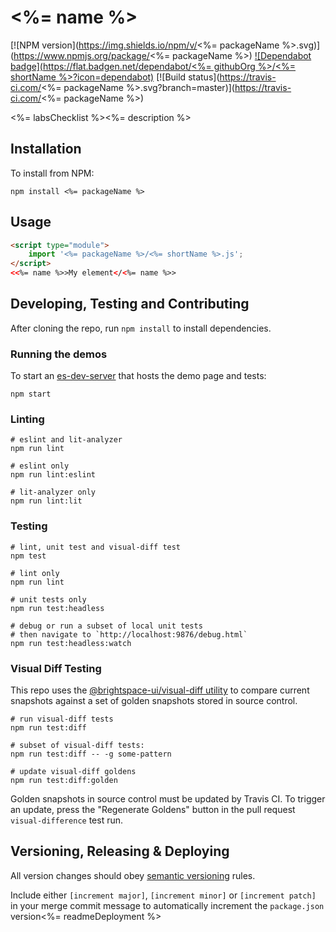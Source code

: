 # <%= name %>

[![NPM version](https://img.shields.io/npm/v/<%= packageName %>.svg)](https://www.npmjs.org/package/<%= packageName %>)
[![Dependabot badge](https://flat.badgen.net/dependabot/<%= githubOrg %>/<%= shortName %>?icon=dependabot)](https://app.dependabot.com/)
[![Build status](https://travis-ci.com/<%= packageName %>.svg?branch=master)](https://travis-ci.com/<%= packageName %>)

<%= labsChecklist %><%= description %>

## Installation

To install from NPM:

```shell
npm install <%= packageName %>
```

## Usage

```html
<script type="module">
    import '<%= packageName %>/<%= shortName %>.js';
</script>
<<%= name %>>My element</<%= name %>>
```

## Developing, Testing and Contributing

After cloning the repo, run `npm install` to install dependencies.

### Running the demos

To start an [es-dev-server](https://open-wc.org/developing/es-dev-server.html) that hosts the demo page and tests:

```shell
npm start
```

### Linting

```shell
# eslint and lit-analyzer
npm run lint

# eslint only
npm run lint:eslint

# lit-analyzer only
npm run lint:lit
```

### Testing

```shell
# lint, unit test and visual-diff test
npm test

# lint only
npm run lint

# unit tests only
npm run test:headless

# debug or run a subset of local unit tests
# then navigate to `http://localhost:9876/debug.html`
npm run test:headless:watch
```

### Visual Diff Testing

This repo uses the [@brightspace-ui/visual-diff utility](https://github.com/BrightspaceUI/visual-diff/) to compare current snapshots against a set of golden snapshots stored in source control.

```shell
# run visual-diff tests
npm run test:diff

# subset of visual-diff tests:
npm run test:diff -- -g some-pattern

# update visual-diff goldens
npm run test:diff:golden
```

Golden snapshots in source control must be updated by Travis CI. To trigger an update, press the "Regenerate Goldens" button in the pull request `visual-difference` test run.

## Versioning, Releasing & Deploying

All version changes should obey [semantic versioning](https://semver.org/) rules.

Include either `[increment major]`, `[increment minor]` or `[increment patch]` in your merge commit message to automatically increment the `package.json` version<%= readmeDeployment %>
